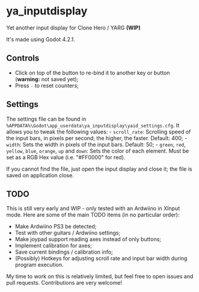 # ya_inputdisplay
Yet another input display for Clone Hero / YARG **(WIP)**

It's made using Godot 4.2.1.

## Controls
- Click on top of the button to re-bind it to another key or button (**warning:** not saved yet);
- Press `-` to reset counters;

## Settings
The settings file can be found in `%APPDATA%\Godot\app_userdata\ya_inputdisplay\yaid_settings.cfg`. It allows you to tweak the following values:
	- `scroll_rate`: Scrolling speed of the input bars, in pixels per second; the higher, the faster. Default: 400;
	- `width`: Sets the width in pixels of the input bars. Default: 50;
	- `green`, `red`, `yellow`, `blue`, `orange`, `up` and `down`: Sets the color of each element. Must be set as a RGB Hex value (i.e. "#FF0000" for red).

If you cannot find the file, just open the input display and close it; the file is saved on application close.

## TODO
This is still very early and WIP - only tested with an Ardwiino in XInput mode. Here are some of the main TODO items (in no particular order):
- Make Ardwiino PS3 be detected;
- Test with other guitars / Ardwiino settings;
- Make joypad support reading axes instead of only buttons;
- Implement calibration for axes;
- Save current bindings / calibration info;
- (Possibly) Hotkeys for adjusting scroll rate and input bar width during program execution.

My time to work on this is relatively limited, but feel free to open issues and pull requests. Contributions are very welcome!
